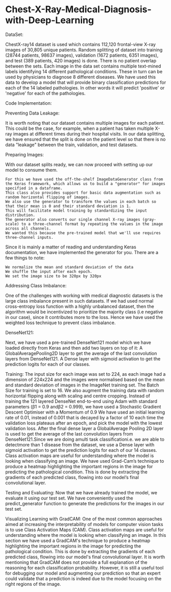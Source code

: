 # Chest-X-Ray-Medical-Diagnosis-with-Deep-Learning

DataSet:
 
ChestX-ray14 dataset is used which contains 112,120 frontal-view X-ray images of 30,805 unique patients.
Random splitting of dataset into training (28744 patients, 98637 images), validation (1672 patients, 6351 images), and test (389  patients,  420  images) is done.
There is no patient overlap between the sets.
Each image in the data set contains multiple text-mined labels identifying 14 different pathological conditions.
These in turn can be used by physicians to diagnose 8 different diseases.
We have used this data to develop a model that will provide binary classification predictions for each of the 14 labeled pathologies.
In other words it will predict 'positive' or 'negative' for each of the pathologies.

Code Implementation:

 Preventing Data Leakage:

  It is worth noting that our dataset contains multiple images for each patient. This could be the case, for example, when a patient has taken multiple X-ray images at different times during their hospital visits. In our data splitting, we have ensured that the split is done on the patient level so that there is no data "leakage" between the train, validation, and test datasets.
 
 Preparing Images:

   With our dataset splits ready, we can now proceed with setting up our model to consume them.

    For this we have used the off-the-shelf ImageDataGenerator class from the Keras framework, which allows us to build a "generator" for images specified in a dataframe.
    This class also provides support for basic data augmentation such as random horizontal flipping of images.
    We also use the generator to transform the values in each batch so that their mean is 0 and their standard deviation is 1.
    This will facilitate model training by standardizing the input distribution.
    The generator also converts our single channel X-ray images (gray-scale) to a three-channel format by repeating the values in the image across all channels.
    We wanted this because the pre-trained model that we'll use requires three-channel inputs.

   Since it is mainly a matter of reading and understanding Keras documentation, we have implemented the generator for you. There are a few things to note:

    We normalize the mean and standard deviation of the data
    We shuffle the input after each epoch.
    We set the image size to be 320px by 320px

 Addressing Class Imbalance:

   One of the challenges with working with medical diagnostic datasets is the large class imbalance present in such datasets.
   If we had used normal cross-entropy loss function with a highly unbalanced dataset, then the algorithm would be incentivized to prioritize the majority class (i.e negative in our case), since it contributes more to the loss. 
   Hence we have used the weighted loss technique to prevent class imbalance.

 DenseNet121:

   Next, we have used a pre-trained DenseNet121 model which we have loaded directly from Keras and then add two layers on top of it:
    A GlobalAveragePooling2D layer to get the average of the last convolution layers from DenseNet121.
    A Dense layer with sigmoid activation to get the prediction logits for each of our classes.

  Training:
   The input size for each image was set to 224, as each image had a dimension of 224x224 and the images were normalised based on the mean and standard deviation of images in the ImageNet training set. 
   The Batch Size for training is set to 16. We also augment the training data with random horizontal flipping along with scaling and centre cropping. 
   Instead of training the 121 layered DenseNet end-to-end using Adam with standard parameters (β1 = 0.9 andβ2 = 0.999), we have used a Stochastic Gradient Descent Optimiser with a Momentum of 0.9
   We have used an initial learning rate of 0.01, instead of 0.001 that is decayed by a factor of 10 each time the validation loss plateaus after an epoch, and pick the model with the lowest validation loss.
   After the final dense layer a GlobalAverage Pooling 2D layer is used to get the average of the last convolution layers from DenseNet121.Since we are doing amulti task classificationi.e. we are able to detectmore than 1 disease from the dataset, we use a Dense layer with sigmoid activation to get the prediction logits for each of our 14 classes. Class activation maps are useful for understanding where the model is looking when classifying an image.
   We have used Grad-Cam’s technique to produce a heatmap highlighting the important regions in the image for predicting the pathological condition. This is done by extracting the gradients of each predicted class, flowing into our model’s final convolutional layer.

  Testing and Evaluating:
   Now that we have already trained the model, we evaluate it using our test set. We have conveniently used the predict_generator function to generate the predictions for the images in our test set.
  
  Visualizing Learning with GradCAM:
   One of the most common approaches aimed at increasing the interpretability of models for computer vision tasks is to use Class Activation Maps (CAM).
   Class activation maps are useful for understanding where the model is looking when classifying an image.
   In this section we have used a GradCAM's technique to produce a heatmap highlighting the important regions in the image for predicting the pathological condition.
   This is done by extracting the gradients of each predicted class, flowing into our model's final convolutional layer.
   It is worth mentioning that GradCAM does not provide a full explanation of the reasoning for each classification probability.
   However, it is still a useful tool for debugging our model and augmenting our prediction so that an expert could validate that a prediction is indeed due to the model focusing on the right regions of the image.

